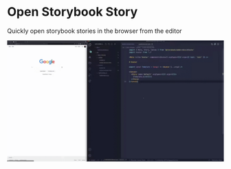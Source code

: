 # Open Storybook Story

Quickly open storybook stories in the browser from the editor

![image info](https://github.com/jeremytenjo/open-storybook-story/blob/master/assets/videos/demo.gif?raw=true)
